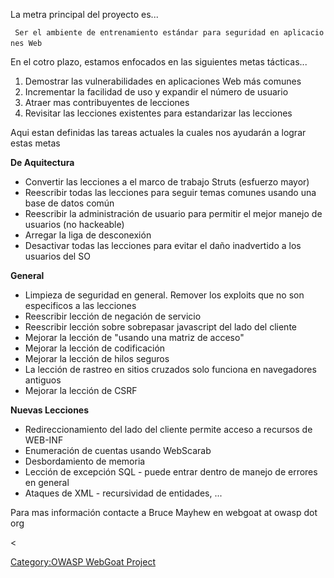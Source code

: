 <webgoat/>La metra principal del proyecto es...

` Ser el ambiente de entrenamiento estándar para seguridad en aplicaciones Web`
` `

En el cotro plazo, estamos enfocados en las siguientes metas tácticas...

1.  Demostrar las vulnerabilidades en aplicaciones Web más comunes
2.  Incrementar la facilidad de uso y expandir el número de usuario
3.  Atraer mas contribuyentes de lecciones
4.  Revisitar las lecciones existentes para estandarizar las lecciones

Aqui estan definidas las tareas actuales la cuales nos ayudarán a lograr
estas metas

**De Aquitectura**

  - Convertir las lecciones a el marco de trabajo Struts (esfuerzo
    mayor)
  - Reescribir todas las lecciones para seguir temas comunes usando una
    base de datos común
  - Reescribir la administración de usuario para permitir el mejor
    manejo de usuarios (no hackeable)
  - Arregar la liga de desconexión
  - Desactivar todas las lecciones para evitar el daño inadvertido a los
    usuarios del SO

**General**

  - Limpieza de seguridad en general. Remover los exploits que no son
    especificos a las lecciones
  - Reescribir lección de negación de servicio
  - Reescribir lección sobre sobrepasar javascript del lado del cliente
  - Mejorar la lección de "usando una matriz de acceso"
  - Mejorar la lección de codificación
  - Mejorar la lección de hilos seguros
  - La lección de rastreo en sitios cruzados solo funciona en
    navegadores antiguos
  - Mejorar la lección de CSRF

**Nuevas Lecciones**

  - Redireccionamiento del lado del cliente permite acceso a recursos de
    WEB-INF
  - Enumeración de cuentas usando WebScarab
  - Desbordamiento de memoria
  - Lección de excepción SQL - puede entrar dentro de manejo de errores
    en general
  - Ataques de XML - recursividad de entidades, ...

Para mas información contacte a Bruce Mayhew en webgoat at owasp dot org

\<

[Category:OWASP WebGoat
Project](Category:OWASP_WebGoat_Project "wikilink")